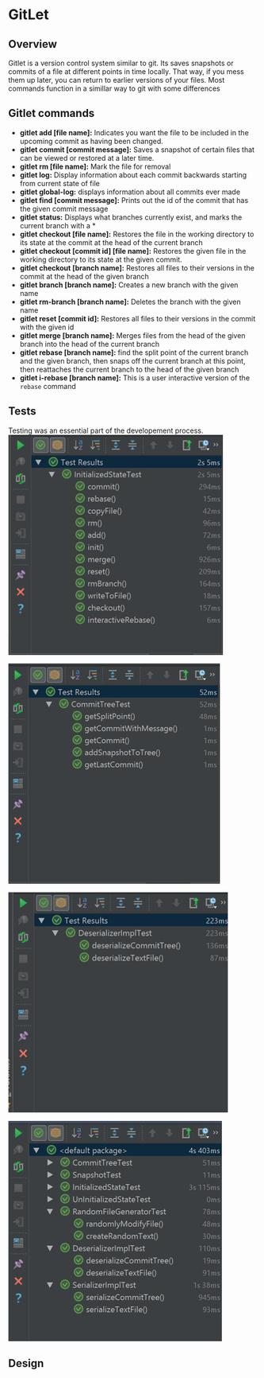 # GitLet


## Overview

Gitlet is a version control system similar to git. Its saves snapshots or commits of a file at different points in time locally. That way, if you mess them up later, you can return to earlier versions of your files. Most commands function in a simillar way to git with some differences


## Gitlet commands


- **gitlet add [file name]:** Indicates you want the file to be included in the upcoming commit as having been changed.
- **gitlet commit [commit message]:** Saves a snapshot of certain files that can be viewed or restored at a later time.
- **gitlet rm [file name]:** Mark the file for removal
- **gitlet log:** Display information about each commit backwards starting from current state of file
- **gitlet global-log:** displays information about all commits ever made
- **gitlet find [commit message]:** Prints out the id of the commit that has the given commit message
- **gitlet status:** Displays what branches currently exist, and marks the current branch with a *
- **gitlet checkout [file name]:** Restores the file in the working directory to its state at the commit at the head of the current branch
- **gitlet checkout [commit id] \[file name]:** Restores the given file in the working directory to its state at the given commit.
- **gitlet checkout [branch name]:** Restores all files to their versions in the commit at the head of the given branch
- **gitlet branch [branch name]:** Creates a new branch with the given name
- **gitlet rm-branch [branch name]:** Deletes the branch with the given name
- **gitlet reset [commit id]:** Restores all files to their versions in the commit with the given id
- **gitlet merge [branch name]:** Merges files from the head of the given branch into the head of the current branch
- **gitlet rebase [branch name]:** find the split point of the current branch and the given branch, then snaps off the current branch at this point, then reattaches the current branch to the head of the given branch
- **gitlet i-rebase [branch name]:** This is a user interactive version of the `rebase` command


## Tests 

Testing was an essential part of the developement process.
![Alt text](/resources/state_tests.png?raw=true "Tests for Gitlet Commands")

![Alt text](/resources/commit_tree_tests.png?raw=true "Tests for Commit Tree")

![Alt text](/resources/deserializer_tests.png?raw=true "Tests for the deserializer")

![Alt text](/resources/gitlet_tests.png?raw=true "")




## Design

